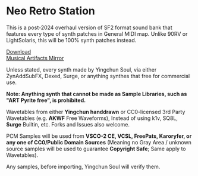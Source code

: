 # Neo Retro Station

This is a post-2024 overhaul version of SF2 format sound bank that features every type of synth patches in General MIDI map. Unlike 90RV or LightSolaris, this will be 100% synth patches instead.

[Download](https://archive.wohlsoft.ru/_User/Yingchun%20Soul/Sample%20Libraries/Neo%20Retro%20Station.sf2)<br>
[Musical Artifacts Mirror](https://musical-artifacts.com/artifacts/4585)

Unless stated, every synth made by Yingchun Soul, via either ZynAddSubFX, Dexed, Surge, or anything synthes that free for commercial use.

**Note: Anything synth that cannot be made as Sample Libraries, such as "ART Pyrite free", is prohibited.**

Wavetables from either **Yingchun handdrawn** or CC0-licensed 3rd Party Wavetables (e.g. **AKWF** Free Waveforms), Instead of using k1v, SQ8L, **Surge** Builtin, etc. Forks and Issues also welcome.

PCM Samples will be used from **VSCO-2 CE, VCSL, FreePats, Karoryfer, or any one of CC0/Public Domain Sources** (Meaning no Gray Area / unknown source samples will be used to guarantee **Copyright Safe**; Same apply to Wavetables).

Any samples, before importing, Yingchun Soul will verify them.
